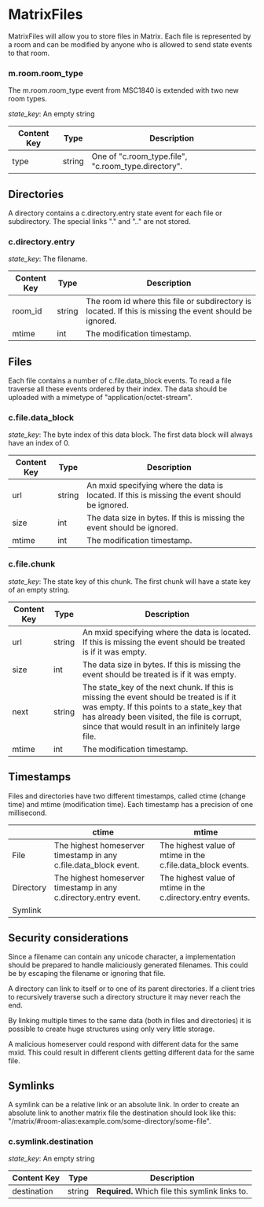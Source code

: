 # MatrixFiles

MatrixFiles will allow you to store files in Matrix. Each file is represented by a room and can be modified by anyone who is allowed to send state events to that room.

### m.room.room_type

The m.room.room_type event from MSC1840 is extended with two new room types.

*state_key*: An empty string

|Content Key|Type|Description|
|-|-|-|
|type|string|One of "c.room_type.file", "c.room_type.directory".|

## Directories

A directory contains a c.directory.entry state event for each file or subdirectory. The special links "." and ".." are not stored.

### c.directory.entry

*state_key*: The filename.

|Content Key|Type|Description|
|-|-|-|
|room_id|string|The room id where this file or subdirectory is located. If this is missing the event should be ignored.|
|mtime|int|The modification timestamp.|

## Files

Each file contains a number of c.file.data_block events. To read a file traverse all these events ordered by their index. The data should be uploaded with a mimetype of "application/octet-stream". 

### c.file.data_block

*state_key*: The byte index of this data block. The first data block will always have an index of 0.

|Content Key|Type|Description|
|-|-|-|
|url|string|An mxid specifying where the data is located. If this is missing the event should be ignored.|
|size|int|The data size in bytes. If this is missing the event should be ignored.|
|mtime|int|The modification timestamp.|

### c.file.chunk

*state_key*: The state key of this chunk. The first chunk will have a state key of an empty string.

|Content Key|Type|Description|
|-|-|-|
|url|string|An mxid specifying where the data is located. If this is missing the event should be treated is if it was empty.|
|size|int|The data size in bytes. If this is missing the event should be treated is if it was empty.|
|next|string|The state_key of the next chunk. If this is missing the event should be treated is if it was empty. If this points to a state_key that has already been visited, the file is corrupt, since that would result in an infinitely large file.|
|mtime|int|The modification timestamp.|

## Timestamps

Files and directories have two different timestamps, called ctime (change time) and mtime (modification time). Each timestamp has a precision of one millisecond.

||ctime|mtime|
|-|-|-|
|File|The highest homeserver timestamp in any c.file.data_block event.|The highest value of mtime in the c.file.data_block events.|
|Directory|The highest homeserver timestamp in any c.directory.entry event.|The highest value of mtime in the c.directory.entry events.|
|Symlink|||


## Security considerations

Since a filename can contain any unicode character, a implementation should be prepared to handle maliciously generated filenames. This could be by escaping the filename or ignoring that file.

A directory can link to itself or to one of its parent directories. If a client tries to recursively traverse such a directory structure it may never reach the end.

By linking multiple times to the same data (both in files and directories) it is possible to create huge structures using only very little storage.

A malicious homeserver could respond with different data for the same mxid. This could result in different clients getting different data for the same file.


## Symlinks

A symlink can be a relative link or an absolute link. In order to create an absolute link to another matrix file the destination should look like this: "/matrix/#room-alias:example.com/some-directory/some-file".

### c.symlink.destination

*state_key*: An empty string

|Content Key|Type|Description|
|-|-|-|
|destination|string|**Required.** Which file this symlink links to.|


